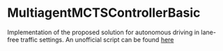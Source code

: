 # MultiagentMCTSControllerBasic
Implementation of the proposed solution for autonomous driving in lane-free traffic settings.
An unofficial script can be found [here](https://www.dropbox.com/s/fdi7roctcx7pn75/master_thesis_pantelis_giankoulidis.pdf?dl=0)
